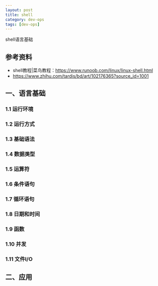 ```yaml
---
layout: post
title: shell
category: dev-ops
tags: [dev-ops]
---
```


shell语言基础

## 参考资料
- shell教程|菜鸟教程：https://www.runoob.com/linux/linux-shell.html
- https://www.zhihu.com/tardis/bd/art/102176365?source_id=1001

## 一、语言基础 
   
### 1.1 运行环境

### 1.2 运行方式

### 1.3 基础语法

### 1.4 数据类型

### 1.5 运算符

### 1.6 条件语句

### 1.7 循环语句

### 1.8 日期和时间

### 1.9 函数

### 1.10 并发

### 1.11 文件I/O

## 二、应用

